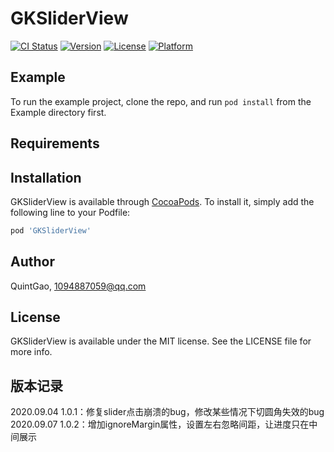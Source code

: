 # GKSliderView

[![CI Status](https://img.shields.io/travis/QuintGao/GKSliderView.svg?style=flat)](https://travis-ci.org/QuintGao/GKSliderView)
[![Version](https://img.shields.io/cocoapods/v/GKSliderView.svg?style=flat)](https://cocoapods.org/pods/GKSliderView)
[![License](https://img.shields.io/cocoapods/l/GKSliderView.svg?style=flat)](https://cocoapods.org/pods/GKSliderView)
[![Platform](https://img.shields.io/cocoapods/p/GKSliderView.svg?style=flat)](https://cocoapods.org/pods/GKSliderView)

## Example

To run the example project, clone the repo, and run `pod install` from the Example directory first.

## Requirements

## Installation

GKSliderView is available through [CocoaPods](https://cocoapods.org). To install
it, simply add the following line to your Podfile:

```ruby
pod 'GKSliderView'
```

## Author

QuintGao, 1094887059@qq.com

## License

GKSliderView is available under the MIT license. See the LICENSE file for more info.

## 版本记录

2020.09.04  1.0.1：修复slider点击崩溃的bug，修改某些情况下切圆角失效的bug
2020.09.07  1.0.2：增加ignoreMargin属性，设置左右忽略间距，让进度只在中间展示
